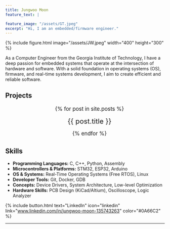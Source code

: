 ```yaml
---
title: Jungwoo Moon
feature_text: |

feature_image: "/assets/GT.jpeg"
excerpt: "Hi, I am an embedded/firmware engineer."
---
```

{% include figure.html image="/assets/JW.jpeg" width="400" height="300" %}

As a Computer Engineer from the Georgia Institute of Technology, I have a deep passion for embedded systems that operate at the intersection of hardware and software. With a solid foundation in operating systems (OS), firmware, and real-time systems development, I aim to create efficient and reliable software.


## Projects

<ul style="font-size: 1.2em; line-height: 1.6; text-align: center;">
  {% for post in site.posts %}
    <li style="list-style: none; margin: 8px 0;">
      <a href="{{ post.url | relative_url }}" style="font-size: 1.3em; text-decoration: none;">
        {{ post.title }}
      </a>
    </li>
  {% endfor %}
</ul>



## Skills

- **Programming Languages:** C, C++, Python, Assembly
- **Microcontrollers & Platforms:** STM32, ESP32, Arduino
- **OS & Systems:** Real-Time Operating Systems (Free RTOS), Linux
- **Developer Tools:** Git, Docker, GDB
- **Concepts:** Device Drivers, System Architecture, Low-level Optimization
- **Hardware Skills:** PCB Design (KiCad/Altium), Oscilloscope, Logic Analyzer

{% include button.html text="LinkedIn" icon="linkedin" link="www.linkedin.com/in/jungwoo-moon-135743263" color="#0A66C2" %}



---
